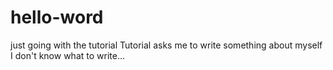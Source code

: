 # hello-word
just going with the tutorial
Tutorial asks me to write something about myself
I don't know what to write... 
